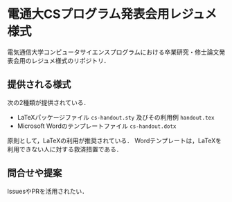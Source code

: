 # 電通大CSプログラム発表会用レジュメ様式

電気通信大学コンピュータサイエンスプログラムにおける卒業研究・修士論文発表会用のレジュメ様式のリポジトリ．

## 提供される様式

次の2種類が提供されている．

* LaTeXパッケージファイル `cs-handout.sty` 及びその利用例 `handout.tex`
* Microsoft Wordのテンプレートファイル `cs-handout.dotx`

原則として，LaTeXの利用が推奨されている．
Wordテンプレートは，LaTeXを利用できない人に対する救済措置である．

## 問合せや提案

IssuesやPRを活用されたい．